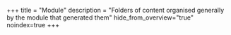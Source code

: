 +++
title = "Module"
description = "Folders of content organised generally by the module that generated them"
hide_from_overview="true"
noindex=true
+++
